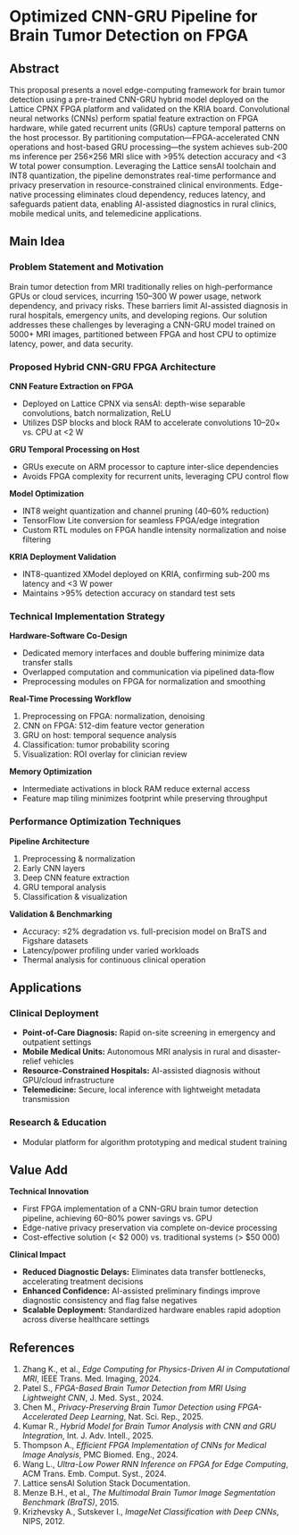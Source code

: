 # Optimized CNN-GRU Pipeline for Brain Tumor Detection on FPGA

## Abstract
This proposal presents a novel edge-computing framework for brain tumor detection using a pre-trained CNN-GRU hybrid model deployed on the Lattice CPNX FPGA platform and validated on the KRIA board. Convolutional neural networks (CNNs) perform spatial feature extraction on FPGA hardware, while gated recurrent units (GRUs) capture temporal patterns on the host processor. By partitioning computation—FPGA-accelerated CNN operations and host-based GRU processing—the system achieves sub-200 ms inference per 256×256 MRI slice with >95% detection accuracy and <3 W total power consumption. Leveraging the Lattice sensAI toolchain and INT8 quantization, the pipeline demonstrates real-time performance and privacy preservation in resource-constrained clinical environments. Edge-native processing eliminates cloud dependency, reduces latency, and safeguards patient data, enabling AI-assisted diagnostics in rural clinics, mobile medical units, and telemedicine applications.

## Main Idea

### Problem Statement and Motivation
Brain tumor detection from MRI traditionally relies on high-performance GPUs or cloud services, incurring 150–300 W power usage, network dependency, and privacy risks. These barriers limit AI-assisted diagnosis in rural hospitals, emergency units, and developing regions. Our solution addresses these challenges by leveraging a CNN-GRU model trained on 5000+ MRI images, partitioned between FPGA and host CPU to optimize latency, power, and data security.

### Proposed Hybrid CNN-GRU FPGA Architecture

**CNN Feature Extraction on FPGA**
-  Deployed on Lattice CPNX via sensAI: depth-wise separable convolutions, batch normalization, ReLU  
-  Utilizes DSP blocks and block RAM to accelerate convolutions 10–20× vs. CPU at <2 W  

**GRU Temporal Processing on Host**
-  GRUs execute on ARM processor to capture inter-slice dependencies  
-  Avoids FPGA complexity for recurrent units, leveraging CPU control flow  

**Model Optimization**
-  INT8 weight quantization and channel pruning (40–60% reduction)  
-  TensorFlow Lite conversion for seamless FPGA/edge integration  
-  Custom RTL modules on FPGA handle intensity normalization and noise filtering  

**KRIA Deployment Validation**
-  INT8-quantized XModel deployed on KRIA, confirming sub-200 ms latency and <3 W power  
-  Maintains >95% detection accuracy on standard test sets  

### Technical Implementation Strategy

**Hardware-Software Co-Design**
-  Dedicated memory interfaces and double buffering minimize data transfer stalls  
-  Overlapped computation and communication via pipelined data‐flow  
-  Preprocessing modules on FPGA for normalization and smoothing  

**Real-Time Processing Workflow**
1. Preprocessing on FPGA: normalization, denoising  
2. CNN on FPGA: 512-dim feature vector generation  
3. GRU on host: temporal sequence analysis  
4. Classification: tumor probability scoring  
5. Visualization: ROI overlay for clinician review  

**Memory Optimization**
-  Intermediate activations in block RAM reduce external access  
-  Feature map tiling minimizes footprint while preserving throughput  

### Performance Optimization Techniques

**Pipeline Architecture**
1. Preprocessing & normalization  
2. Early CNN layers  
3. Deep CNN feature extraction  
4. GRU temporal analysis  
5. Classification & visualization  

**Validation & Benchmarking**
-  Accuracy: ≤2% degradation vs. full-precision model on BraTS and Figshare datasets  
-  Latency/power profiling under varied workloads  
-  Thermal analysis for continuous clinical operation  

## Applications

### Clinical Deployment
- **Point-of-Care Diagnosis:** Rapid on-site screening in emergency and outpatient settings  
- **Mobile Medical Units:** Autonomous MRI analysis in rural and disaster-relief vehicles  
- **Resource-Constrained Hospitals:** AI-assisted diagnosis without GPU/cloud infrastructure  
- **Telemedicine:** Secure, local inference with lightweight metadata transmission  

### Research & Education
- Modular platform for algorithm prototyping and medical student training  

## Value Add

**Technical Innovation**
- First FPGA implementation of a CNN-GRU brain tumor detection pipeline, achieving 60–80% power savings vs. GPU  
- Edge-native privacy preservation via complete on-device processing  
- Cost-effective solution (< $2 000) vs. traditional systems (> $50 000)  

**Clinical Impact**
- **Reduced Diagnostic Delays:** Eliminates data transfer bottlenecks, accelerating treatment decisions  
- **Enhanced Confidence:** AI-assisted preliminary findings improve diagnostic consistency and flag false negatives  
- **Scalable Deployment:** Standardized hardware enables rapid adoption across diverse healthcare settings  

## References
1. Zhang K., et al., *Edge Computing for Physics-Driven AI in Computational MRI*, IEEE Trans. Med. Imaging, 2024.  
2. Patel S., *FPGA-Based Brain Tumor Detection from MRI Using Lightweight CNN*, J. Med. Syst., 2024.  
3. Chen M., *Privacy-Preserving Brain Tumor Detection using FPGA-Accelerated Deep Learning*, Nat. Sci. Rep., 2025.  
4. Kumar R., *Hybrid Model for Brain Tumor Analysis with CNN and GRU Integration*, Int. J. Adv. Intell., 2025.  
5. Thompson A., *Efficient FPGA Implementation of CNNs for Medical Image Analysis*, PMC Biomed. Eng., 2024.  
6. Wang L., *Ultra-Low Power RNN Inference on FPGA for Edge Computing*, ACM Trans. Emb. Comput. Syst., 2024.  
7. Lattice sensAI Solution Stack Documentation.  
8. Menze B.H., et al., *The Multimodal Brain Tumor Image Segmentation Benchmark (BraTS)*, 2015.  
9. Krizhevsky A., Sutskever I., *ImageNet Classification with Deep CNNs*, NIPS, 2012.
